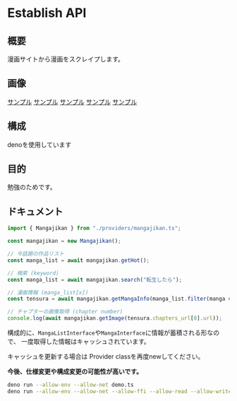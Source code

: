 # Establish API

## 概要
漫画サイトから漫画をスクレイプします。

## 画像

[サンプル](https://cdn.discordapp.com/attachments/1329080245399195744/1331453244093890632/024E077F-904E-4CB4-97D3-FD756705015E.png?ex=6791abf6&is=67905a76&hm=affa3ad6242b997ec755fae56d81cf7482593f38c463daf5c3721ec170bbb04e& "サンプル")
[サンプル](https://cdn.discordapp.com/attachments/1329080245399195744/1331453244542550067/5FB59C63-514B-4324-82A4-1B7493682725.png?ex=6791abf6&is=67905a76&hm=072558febae678ba8a4b215a9f25bbdd74bb36a323ea9ef035118e086f26046e& "サンプル")
[サンプル](https://cdn.discordapp.com/attachments/1329080245399195744/1331477394418307093/B8EF4C32-894C-45A5-A233-095B2D1350F9.png?ex=6791c274&is=679070f4&hm=5646996f1b6e8f4e4013a807d79494d753ece164d4227dd44f4bf119d56bbd82& "サンプル")
[サンプル](https://cdn.discordapp.com/attachments/1329080245399195744/1331477394799853708/10CAA6B5-84BE-4A36-ACF5-6618F86243AC.png?ex=6791c274&is=679070f4&hm=27f4d43e78e44cc346e2df674130d196c945a1326fed335dc7b302232fa30611& "サンプル")
[サンプル](https://cdn.discordapp.com/attachments/1329080245399195744/1331477395315888149/82DE395B-0E8C-42D9-8349-89CA0F24B5EA.png?ex=6791c274&is=679070f4&hm=e749a14830d167fe314c1310ec197f7eb9d995493e2a6231d9bef97ef1f7054f& "サンプル")

## 構成
denoを使用しています

## 目的
勉強のためです。

## ドキュメント

```ts
import { Mangajikan } from "./providers/mangajikan.ts";

const mangajikan = new Mangajikan();

// 今話題の作品リスト
const manga_list = await mangajikan.getHot();

// 検索 (keyword)
const manga_list = await mangajikan.search("転生したら");

// 漫画情報 (manga_list[x])
const tensura = await mangajikan.getMangaInfo(manga_list.filter(manga => manga.title === "転生したらスライムだった件")[0]);

// チャプターの画像取得 (chapter number)
console.log(await mangajikan.getImage(tensura.chapters_url[0].url));
```

構成的に、`MangaListInterface`や`MangaInterface`に情報が蓄積される形なので、
一度取得した情報はキャッシュされています。

キャッシュを更新する場合は Provider classを再度newしてください。

**今後、仕様変更や構成変更の可能性が高いです。**

```bash
deno run --allow-env --allow-net demo.ts
deno run --allow-env --allow-net --allow-ffi --allow-read --allow-write --allow-run terminal.ts
```